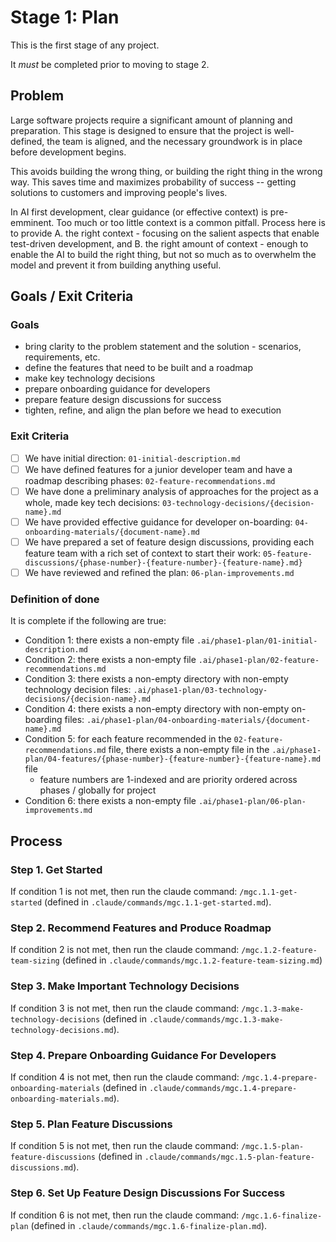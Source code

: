 # Stage 1: Plan

This is the first stage of any project. 

It *must* be completed prior to moving to stage 2.

## Problem

Large software projects require a significant amount of planning and preparation. This stage is designed to ensure that the project is well-defined, the team is aligned, and the necessary groundwork is in place before development begins.

This avoids building the wrong thing, or building the right thing in the wrong way. This saves time and maximizes probability of success -- getting solutions to customers and improving people's lives.

In AI first development, clear guidance (or effective context) is pre-emminent. Too much or too little context is a common pitfall. Process here is to provide A. the right context - focusing on the salient aspects that enable test-driven development, and B. the right amount of context - enough to enable the AI to build the right thing, but not so much as to overwhelm the model and prevent it from building anything useful.

## Goals / Exit Criteria

### Goals
- bring clarity to the problem statement and the solution - scenarios, requirements, etc.
- define the features that need to be built and a roadmap
- make key technology decisions
- prepare onboarding guidance for developers
- prepare feature design discussions for success
- tighten, refine, and align the plan before we head to execution

### Exit Criteria
- [ ] We have initial direction: `01-initial-description.md`
- [ ] We have defined features for a junior developer team and have a roadmap describing phases: `02-feature-recommendations.md`
- [ ] We have done a preliminary analysis of approaches for the project as a whole, made key tech decisions: `03-technology-decisions/{decision-name}.md`
- [ ] We have provided effective guidance for developer on-boarding: `04-onboarding-materials/{document-name}.md`
- [ ] We have prepared a set of feature design discussions, providing each feature team with a rich set of context to start their work: `05-feature-discussions/{phase-number}-{feature-number}-{feature-name}.md}`
- [ ] We have reviewed and refined the plan: `06-plan-improvements.md`

### Definition of done
It is complete if the following are true:
- Condition 1: there exists a non-empty file `.ai/phase1-plan/01-initial-description.md`
- Condition 2: there exists a non-empty file `.ai/phase1-plan/02-feature-recommendations.md`
- Condition 3: there exists a non-empty directory with non-empty technology decision files: `.ai/phase1-plan/03-technology-decisions/{decision-name}.md`
- Condition 4: there exists a non-empty directory with non-empty on-boarding files: `.ai/phase1-plan/04-onboarding-materials/{document-name}.md`
- Condition 5: for each feature recommended in the `02-feature-recommendations.md` file, there exists a non-empty file in the `.ai/phase1-plan/04-features/{phase-number}-{feature-number}-{feature-name}.md` file
    - feature numbers are 1-indexed and are priority ordered across phases / globally for project
- Condition 6: there exists a non-empty file `.ai/phase1-plan/06-plan-improvements.md`

## Process

### Step 1. Get Started

If condition 1 is not met, then run the claude command: `/mgc.1.1-get-started` (defined in `.claude/commands/mgc.1.1-get-started.md`).

### Step 2. Recommend Features and Produce Roadmap

If condition 2 is not met, then run the claude command: `/mgc.1.2-feature-team-sizing` (defined in `.claude/commands/mgc.1.2-feature-team-sizing.md`)

### Step 3. Make Important Technology Decisions

If condition 3 is not met, then run the claude command: `/mgc.1.3-make-technology-decisions` (defined in `.claude/commands/mgc.1.3-make-technology-decisions.md`).

### Step 4. Prepare Onboarding Guidance For Developers

If condition 4 is not met, then run the claude command: `/mgc.1.4-prepare-onboarding-materials` (defined in `.claude/commands/mgc.1.4-prepare-onboarding-materials.md`).

### Step 5. Plan Feature Discussions

If condition 5 is not met, then run the claude command: `/mgc.1.5-plan-feature-discussions` (defined in `.claude/commands/mgc.1.5-plan-feature-discussions.md`).

### Step 6. Set Up Feature Design Discussions For Success

If condition 6 is not met, then run the claude command: `/mgc.1.6-finalize-plan` (defined in `.claude/commands/mgc.1.6-finalize-plan.md`).